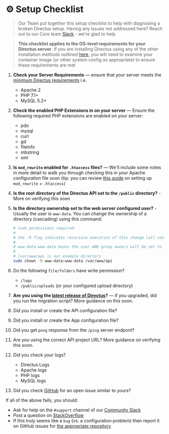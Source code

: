 # ⚙️ Setup Checklist

> Our Team put together this setup checklist to help with diagnosing a broken Directus setup. Having any issues not addressed here? Reach out to our Core team [Slack](https://slack.directus.io) - we're glad to help

> **This checklist applies to the OS-level requirements for your Directus server**. If you are installing Directus using any of the other installation methods outlined [here](https://docs.directus.io/getting-started/installation.html#setup), you will need to examine your container image (or other system config as appropriate) to ensure these requirements are met

1. **Check your Server Requirements** — ensure that your server meets the [minimum Directus requirements](https://docs.directus.io/advanced/requirements.html) i.e.

    - Apache 2
    - PHP 7.1+
    - MySQL 5.2+

2. **Check the enabled PHP Extensions in on your server** — Ensure the following required PHP extensions are enabled on your server:

    - pdo
    - mysql
    - curl
    - gd
    - fileinfo
    - mbstring
    - xml

3. **Is `mod_rewrite` enabled for `.htaccess` files?** — We'll include some notes in more detail to walk you through checking this in your Apache configuration file soon (tip: you can review [this guide](https://www.digitalocean.com/community/tutorials/how-to-set-up-mod_rewrite#Section%202) on setting up `mod_rewrite` + `.htaccess`)

4. **Is the root directory of the Directus API set to the `/public` directory?** - More on verifying this soon

5. **Is the directory ownership set to the web server configured user?** - Usually the user is `www-data`. You can change the ownership of a directory (cascading) using this command:

    ```bash
    # sudo permissions required
    #
    # the -R flag indicates recursive execution of this change (all contents within the directory will also be changed)
    #
    # www-data:www-data means the user AND group owners will be set to www-data i.e. <user>:<group>
    #
    # /var/www/api is our example directory
    sudo chown -R www-data:www-data /var/www/api
    ```

6. Do the following `file/folders` have write permission?

    - `/logs`
    - `/public/uploads` (or your configured upload directory)

7. **Are you using the [latest release of Directus](https://github.com/directus/directus/releases)?** — if you upgraded, did you run the migration script? More guidance on this soon.

8. Did you install or create the API configuration file?
9. Did you install or create the App configuration file?
10. Did you get `pong` response from the `/ping` server endpont?
11. Are you using the correct API project URL? More guidance on verifying this soon.
12. Did you check your logs?
    - Directus Logs
    - Apache logs
    - PHP logs
    - MySQL logs
13. Did you check [GitHub](https://github.com/directus) for an open issue similar to yours?

If all of the above fails, you should:

- Ask for help on the `#support` channel of our [Community Slack](https://slack.directus.io/)
- Post a question on [StackOverflow](https://stackoverflow.com/search?q=directus)
- If this truly seems like a `bug` (vs. a configuration problem) then report it on GitHub issues for [the appropriate repository](https://github.com/directus)
